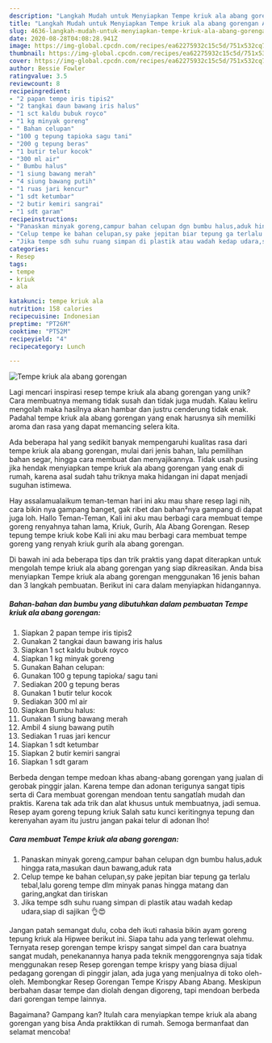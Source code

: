 ```yaml
---
description: "Langkah Mudah untuk Menyiapkan Tempe kriuk ala abang gorengan Anti Gagal"
title: "Langkah Mudah untuk Menyiapkan Tempe kriuk ala abang gorengan Anti Gagal"
slug: 4636-langkah-mudah-untuk-menyiapkan-tempe-kriuk-ala-abang-gorengan-anti-gagal
date: 2020-08-28T04:08:28.941Z
image: https://img-global.cpcdn.com/recipes/ea62275932c15c5d/751x532cq70/tempe-kriuk-ala-abang-gorengan-foto-resep-utama.jpg
thumbnail: https://img-global.cpcdn.com/recipes/ea62275932c15c5d/751x532cq70/tempe-kriuk-ala-abang-gorengan-foto-resep-utama.jpg
cover: https://img-global.cpcdn.com/recipes/ea62275932c15c5d/751x532cq70/tempe-kriuk-ala-abang-gorengan-foto-resep-utama.jpg
author: Bessie Fowler
ratingvalue: 3.5
reviewcount: 8
recipeingredient:
- "2 papan tempe iris tipis2"
- "2 tangkai daun bawang iris halus"
- "1 sct kaldu bubuk royco"
- "1 kg minyak goreng"
- " Bahan celupan"
- "100 g tepung tapioka sagu tani"
- "200 g tepung beras"
- "1 butir telur kocok"
- "300 ml air"
- " Bumbu halus"
- "1 siung bawang merah"
- "4 siung bawang putih"
- "1 ruas jari kencur"
- "1 sdt ketumbar"
- "2 butir kemiri sangrai"
- "1 sdt garam"
recipeinstructions:
- "Panaskan minyak goreng,campur bahan celupan dgn bumbu halus,aduk hingga rata,masukan daun bawang,aduk rata"
- "Celup tempe ke bahan celupan,sy pake jepitan biar tepung ga terlalu tebal,lalu goreng tempe dlm minyak panas hingga matang dan garing,angkat dan tiriskan"
- "Jika tempe sdh suhu ruang simpan di plastik atau wadah kedap udara,siap di sajikan 👌😍"
categories:
- Resep
tags:
- tempe
- kriuk
- ala

katakunci: tempe kriuk ala 
nutrition: 158 calories
recipecuisine: Indonesian
preptime: "PT26M"
cooktime: "PT52M"
recipeyield: "4"
recipecategory: Lunch

---
```



![Tempe kriuk ala abang gorengan](https://img-global.cpcdn.com/recipes/ea62275932c15c5d/751x532cq70/tempe-kriuk-ala-abang-gorengan-foto-resep-utama.jpg)

Lagi mencari inspirasi resep tempe kriuk ala abang gorengan yang unik? Cara membuatnya memang tidak susah dan tidak juga mudah. Kalau keliru mengolah maka hasilnya akan hambar dan justru cenderung tidak enak. Padahal tempe kriuk ala abang gorengan yang enak harusnya sih memiliki aroma dan rasa yang dapat memancing selera kita.

Ada beberapa hal yang sedikit banyak mempengaruhi kualitas rasa dari tempe kriuk ala abang gorengan, mulai dari jenis bahan, lalu pemilihan bahan segar, hingga cara membuat dan menyajikannya. Tidak usah pusing jika hendak menyiapkan tempe kriuk ala abang gorengan yang enak di rumah, karena asal sudah tahu triknya maka hidangan ini dapat menjadi suguhan istimewa.

Hay assalamualaikum teman-teman hari ini aku mau share resep lagi nih, cara bikin nya gampang banget, gak ribet dan bahan²nya gampang di dapat juga loh. Hallo Teman-Teman, Kali ini aku mau berbagi cara membuat tempe goreng renyahnya tahan lama, Kriuk, Gurih, Ala Abang Gorengan. Resep tepung tempe kriuk kobe Kali ini aku mau berbagi cara membuat tempe goreng yang renyah kriuk gurih ala abang gorengan.


Di bawah ini ada beberapa tips dan trik praktis yang dapat diterapkan untuk mengolah tempe kriuk ala abang gorengan yang siap dikreasikan. Anda bisa menyiapkan Tempe kriuk ala abang gorengan menggunakan 16 jenis bahan dan 3 langkah pembuatan. Berikut ini cara dalam menyiapkan hidangannya.

<!--inarticleads1-->

##### Bahan-bahan dan bumbu yang dibutuhkan dalam pembuatan Tempe kriuk ala abang gorengan:

1. Siapkan 2 papan tempe iris tipis2
1. Gunakan 2 tangkai daun bawang iris halus
1. Siapkan 1 sct kaldu bubuk royco
1. Siapkan 1 kg minyak goreng
1. Gunakan  Bahan celupan:
1. Gunakan 100 g tepung tapioka/ sagu tani
1. Sediakan 200 g tepung beras
1. Gunakan 1 butir telur kocok
1. Sediakan 300 ml air
1. Siapkan  Bumbu halus:
1. Gunakan 1 siung bawang merah
1. Ambil 4 siung bawang putih
1. Sediakan 1 ruas jari kencur
1. Siapkan 1 sdt ketumbar
1. Siapkan 2 butir kemiri sangrai
1. Siapkan 1 sdt garam


Berbeda dengan tempe medoan khas abang-abang gorengan yang jualan di gerobak pinggir jalan. Karena tempe dan adonan terigunya sangat tipis serta di Cara membuat gorengan mendoan tentu sangatlah mudah dan praktis. Karena tak ada trik dan alat khusus untuk membuatnya, jadi semua. Resep ayam goreng tepung kriuk Salah satu kunci keritingnya tepung dan kerenyahan ayam itu justru jangan pakai telur di adonan lho! 

<!--inarticleads2-->

##### Cara membuat Tempe kriuk ala abang gorengan:

1. Panaskan minyak goreng,campur bahan celupan dgn bumbu halus,aduk hingga rata,masukan daun bawang,aduk rata
1. Celup tempe ke bahan celupan,sy pake jepitan biar tepung ga terlalu tebal,lalu goreng tempe dlm minyak panas hingga matang dan garing,angkat dan tiriskan
1. Jika tempe sdh suhu ruang simpan di plastik atau wadah kedap udara,siap di sajikan 👌😍


Jangan patah semangat dulu, coba deh ikuti rahasia bikin ayam goreng tepung kriuk ala Hipwee berikut ini. Siapa tahu ada yang terlewat olehmu. Ternyata resep gorengan tempe krispy sangat simpel dan cara buatnya sangat mudah, penekanannya hanya pada teknik menggorengnya saja tidak menggunakan resep Resep gorengan tempe krispy yang biasa dijual pedagang gorengan di pinggir jalan, ada juga yang menjualnya di toko oleh-oleh. Membongkar Resep Gorengan Tempe Krispy Abang Abang. Meskipun berbahan dasar tempe dan diolah dengan digoreng, tapi mendoan berbeda dari gorengan tempe lainnya. 

Bagaimana? Gampang kan? Itulah cara menyiapkan tempe kriuk ala abang gorengan yang bisa Anda praktikkan di rumah. Semoga bermanfaat dan selamat mencoba!
